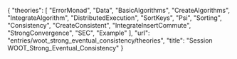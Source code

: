{
    "theories": [
        "ErrorMonad",
        "Data",
        "BasicAlgorithms",
        "CreateAlgorithms",
        "IntegrateAlgorithm",
        "DistributedExecution",
        "SortKeys",
        "Psi",
        "Sorting",
        "Consistency",
        "CreateConsistent",
        "IntegrateInsertCommute",
        "StrongConvergence",
        "SEC",
        "Example"
    ],
    "url": "entries/woot_strong_eventual_consistency/theories",
    "title": "Session WOOT_Strong_Eventual_Consistency"
}